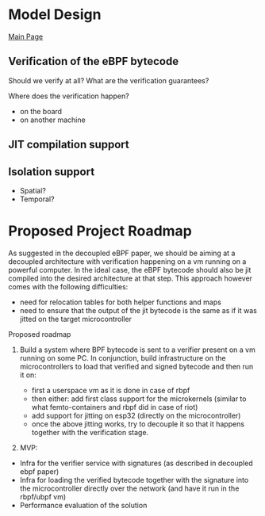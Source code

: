 # Model Design

[Main Page](../README.md)

## Verification of the eBPF bytecode

Should we verify at all?
What are the verification guarantees?

Where does the verification happen?
- on the board
- on another machine

## JIT compilation support

## Isolation support

- Spatial?
- Temporal?

# Proposed Project Roadmap

As suggested in the decoupled eBPF paper, we should be aiming at a decoupled architecture
with verification happening on a vm running on a powerful computer.
In the ideal case, the eBPF bytecode should also be jit compiled into the desired
architecture at that step. This approach however comes with the following difficulties:

- need for relocation tables for both helper functions and maps
- need to ensure that the output of the jit bytecode is the same as if it was jitted
  on the target microcontroller

Proposed roadmap

1. Build a system where BPF bytecode is sent to a verifier present on a vm running
   on some PC. In conjunction, build infrastructure on the microcontrollers to
   load that verified and signed bytecode and then run it on:
   - first a userspace vm as it is done in case of rbpf
   - then either: add first class support for the microkernels (similar to what femto-containers
     and rbpf did in case of riot)
   - add support for jitting on esp32 (directly on the microcontroller)
   - once the above jitting works, try to decouple it so that it happens together with the
     verification stage.

2. MVP:
  - Infra for the verifier service with signatures (as described in decoupled ebpf paper)
  - Infra for loading the verified bytecode together with the signature into the microcontroller
    directly over the network (and have it run in the rbpf/ubpf vm)
  - Performance evaluation of the solution


